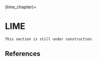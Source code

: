 (lime_chapter)=
# LIME

```{warning}
This section is still under construction.
```

## References

```{footbibliography}
```